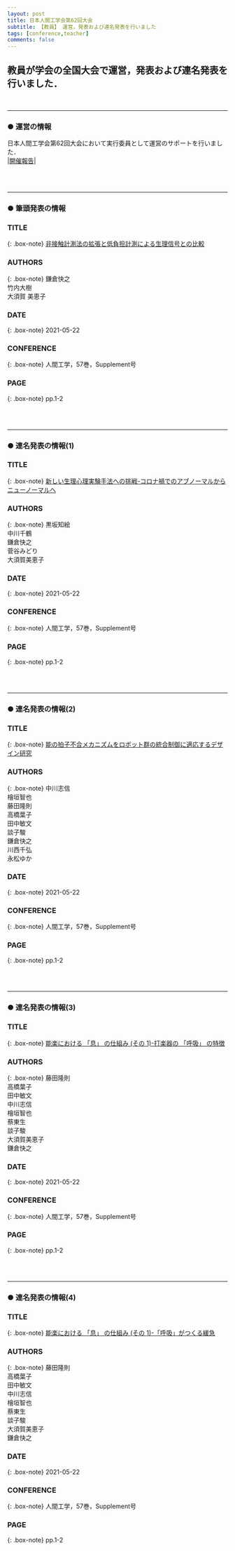 ```yaml
---
layout: post
title: 日本人間工学会第62回大会
subtitle: 【教員】 運営，発表および連名発表を行いました
tags: [conference,teacher]
comments: false
---
```

## 教員が学会の全国大会で運営，発表および連名発表を行いました．
<br>
<hr>

### ● 運営の情報

日本人間工学会第62回大会において実行委員として運営のサポートを行いました．<br>
|[開催報告](https://www.oit.ac.jp/japanese/topics/?i=7704)|<br>

<br>
<br>
<hr>

### ● 筆頭発表の情報

### TITLE

{: .box-note}
[非接触計測法の拡張と低負担計測による生理信号との比較](https://www.jstage.jst.go.jp/article/jje/57/Supplement/57_2G2-3/_article/-char/ja/)


### AUTHORS

{: .box-note}
鎌倉快之<br>
竹内大樹<br>
大須賀 美恵子

### DATE

{: .box-note}
2021-05-22


### CONFERENCE

{: .box-note}
人間工学，57巻，Supplement号

### PAGE

{: .box-note}
pp.1-2

<br>
<br>
<hr>

### ● 連名発表の情報(1)

### TITLE

{: .box-note}
[新しい生理心理実験手法への挑戦-コロナ禍でのアブノーマルからニューノーマルへ](https://www.jstage.jst.go.jp/article/jje/57/Supplement/57_S07/_article/-char/ja/)


### AUTHORS

{: .box-note}
黒坂知絵<br>
中川千鶴<br>
鎌倉快之<br>
菅谷みどり<br>
大須賀美恵子

### DATE

{: .box-note}
2021-05-22


### CONFERENCE

{: .box-note}
人間工学，57巻，Supplement号

### PAGE

{: .box-note}
pp.1-2


<br>
<br>
<hr>

### ● 連名発表の情報(2)

### TITLE

{: .box-note}
[能の拍子不合メカニズムをロボット群の統合制御に適応するデザイン研究](https://www.jstage.jst.go.jp/article/jje/57/Supplement/57_2F3-5/_article/-char/ja/)


### AUTHORS

{: .box-note}
中川志信<br>
檜垣智也<br>
藤田隆則<br>
高橋葉子<br>
田中敏文<br>
談子駿<br>
鎌倉快之<br>
川西千弘<br>
永松ゆか

### DATE

{: .box-note}
2021-05-22


### CONFERENCE

{: .box-note}
人間工学，57巻，Supplement号

### PAGE

{: .box-note}
pp.1-2



<br>
<br>
<hr>

### ● 連名発表の情報(3)

### TITLE

{: .box-note}
[能楽における 「息」 の仕組み (その 1)-打楽器の 「呼吸」 の特徴](https://www.jstage.jst.go.jp/article/jje/57/Supplement/57_S11-1/_article/-char/ja/)


### AUTHORS

{: .box-note}
藤田隆則<br>
高橋葉子<br>
田中敏文<br>
中川志信<br>
檜垣智也<br>
蔡東生<br>
談子駿<br>
大須賀美恵子<br>
鎌倉快之

### DATE

{: .box-note}
2021-05-22


### CONFERENCE

{: .box-note}
人間工学，57巻，Supplement号

### PAGE

{: .box-note}
pp.1-2




<br>
<br>
<hr>

### ● 連名発表の情報(4)

### TITLE

{: .box-note}
[能楽における 「息」 の仕組み (その 1)-「呼吸」がつくる緩急](https://www.jstage.jst.go.jp/article/jje/57/Supplement/57_S11-2/_article/-char/ja/)


### AUTHORS

{: .box-note}
藤田隆則<br>
高橋葉子<br>
田中敏文<br>
中川志信<br>
檜垣智也<br>
蔡東生<br>
談子駿<br>
大須賀美恵子<br>
鎌倉快之

### DATE

{: .box-note}
2021-05-22


### CONFERENCE

{: .box-note}
人間工学，57巻，Supplement号

### PAGE

{: .box-note}
pp.1-2


